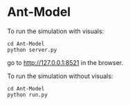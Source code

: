 # Ant-Model

To run the simulation with visuals:

```
cd Ant-Model
python server.py
```
go to http://127.0.0.1:8521 in the browser.


To run the simulation without visuals:
```
cd Ant-Model
python run.py
```
